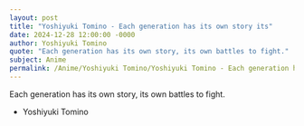 ```yaml
---
layout: post
title: "Yoshiyuki Tomino - Each generation has its own story its"
date: 2024-12-28 12:00:00 -0000
author: Yoshiyuki Tomino
quote: "Each generation has its own story, its own battles to fight."
subject: Anime
permalink: /Anime/Yoshiyuki Tomino/Yoshiyuki Tomino - Each generation has its own story its
---
```


Each generation has its own story, its own battles to fight.

- Yoshiyuki Tomino
